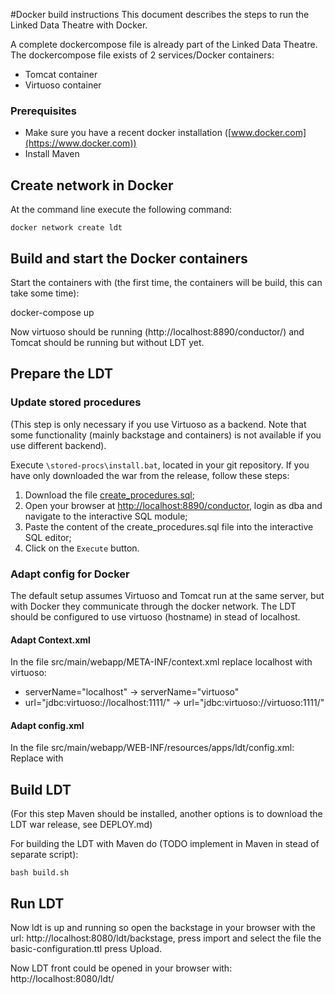 #Docker build instructions
This document describes the steps to run the Linked Data Theatre with Docker.

A complete dockercompose file is already part of the Linked Data Theatre. The dockercompose file exists of 2 services/Docker containers:
- Tomcat container
- Virtuoso container

### Prerequisites

- Make sure you have a recent docker installation ([www.docker.com](https://www.docker.com))
- Install Maven

## Create network in Docker

At the command line execute the following command:

	docker network create ldt

## Build and start the Docker containers

Start the containers with (the first time, the containers will be build, this can take some time):

  docker-compose up

Now virtuoso should be running (http://localhost:8890/conductor/) and Tomcat should be running but without LDT yet.

## Prepare the LDT

### Update stored procedures
(This step is only necessary if you use Virtuoso as a backend. Note that some functionality (mainly backstage and containers) is not available if you use different backend).

Execute `\stored-procs\install.bat`, located in your git repository. If you have only downloaded the war from the release, follow these steps:

1. Download the file [create_procedures.sql](stored-procs/create_procedures.sql);
2. Open your browser at [http://localhost:8890/conductor](http://localhost:8890/conductor), login as dba and navigate to the interactive SQL module;
3. Paste the content of the create_procedures.sql file into the interactive SQL editor;
4. Click on the `Execute` button.

### Adapt config for Docker
The default setup assumes Virtuoso and Tomcat run at the same server, but with Docker they communicate through the docker network. The LDT should be configured to use virtuoso (hostname) in stead of localhost.

#### Adapt Context.xml
In the file src/main/webapp/META-INF/context.xml replace localhost with virtuoso:
- serverName="localhost" -> serverName="virtuoso"
- url="jdbc:virtuoso://localhost:1111/" -> url="jdbc:virtuoso://virtuoso:1111/"

#### Adapt config.xml
In the file src/main/webapp/WEB-INF/resources/apps/ldt/config.xml:
Replace <theatre env="dev" configuration-endpoint="http://127.0.0.1:8890/sparql" local-endpoint="http://127.0.0.1:8890/sparql" sparql="yes">
with
<theatre env="dev" configuration-endpoint="http://virtuoso:8890/sparql" local-endpoint="http://virtuoso:8890/sparql" sparql="yes">

## Build LDT
(For this step Maven should be installed, another options is to download the LDT war release, see DEPLOY.md)

For building the LDT with Maven do (TODO implement in Maven in stead of separate script):

	bash build.sh

## Run LDT
Now ldt is up and running so open the backstage in your browser with the url:
http://localhost:8080/ldt/backstage, press import and select the file the basic-configuration.ttl press Upload.

Now LDT front could be opened in your browser with:
http://localhost:8080/ldt/
